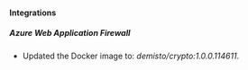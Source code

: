 
#### Integrations

##### Azure Web Application Firewall
- Updated the Docker image to: *demisto/crypto:1.0.0.114611*.






